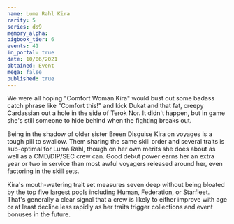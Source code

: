 ```yaml
---
name: Luma Rahl Kira
rarity: 5
series: ds9
memory_alpha:
bigbook_tier: 6
events: 41
in_portal: true
date: 10/06/2021
obtained: Event
mega: false
published: true
---
```


We were all hoping "Comfort Woman Kira" would bust out some badass catch phrase like "Comfort this!" and kick Dukat and that fat, creepy Cardassian out a hole in the side of Terok Nor. It didn't happen, but in game she's still someone to hide behind when the fighting breaks out.

Being in the shadow of older sister Breen Disguise Kira on voyages is a tough pill to swallow. Them sharing the same skill order and several traits is sub-optimal for Luma Rahl, though on her own merits she does about as well as a CMD/DIP/SEC crew can. Good debut power earns her an extra year or two in service than most awful voyagers released around her, even factoring in the skill sets.

Kira's mouth-watering trait set measures seven deep without being bloated by the top five largest pools including Human, Federation, or Starfleet. That's generally a clear signal that a crew is likely to either improve with age or at least decline less rapidly as her traits trigger collections and event bonuses in the future.
